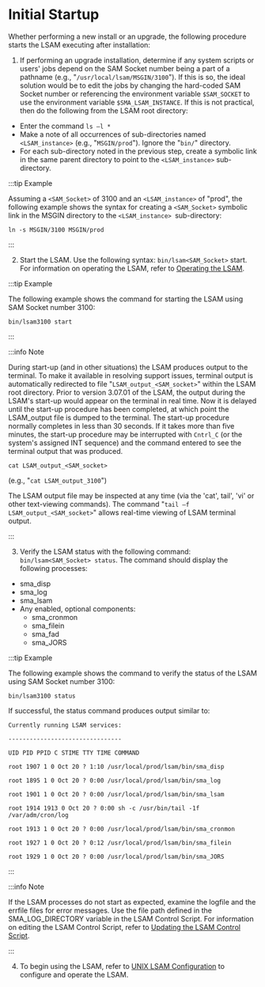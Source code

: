 # Initial Startup

Whether performing a new install or an upgrade, the following procedure starts the LSAM executing after installation:

1. If performing an upgrade installation, determine if any system scripts or users' jobs depend on the SAM Socket number being a part of a pathname (e.g., "```/usr/local/lsam/MSGIN/3100```"). If this is so, the ideal solution would be to edit the jobs by changing the hard-coded SAM Socket number or referencing the environment variable ```$SAM_SOCKET``` to use the environment variable ```$SMA_LSAM_INSTANCE```. If this is not practical, then do the following from the LSAM root directory:
* Enter the command ```ls –l *```
* Make a note of all occurrences of sub-directories named ```<LSAM_instance>``` (e.g., "```MSGIN/prod```"). Ignore the "```bin/```" directory.
* For each sub-directory noted in the previous step, create a symbolic link in the same parent directory to point to the ```<LSAM_instance>``` sub-directory.

:::tip Example

Assuming a ```<SAM_Socket>``` of 3100 and an ```<LSAM_instance>``` of "prod", the following example shows the syntax for creating a ```<SAM_Socket>``` symbolic link in the MSGIN directory to the ```<LSAM_instance> ```sub-directory:

```ln -s MSGIN/3100 MSGIN/prod```

:::

2. Start the LSAM. Use the following syntax: ```bin/lsam<SAM_Socket>``` start.
For information on operating the LSAM, refer to [Operating the LSAM](../operations/operating-the-lsam).

:::tip Example

The following example shows the command for starting the LSAM using SAM Socket number 3100:

```bin/lsam3100 start```

:::

:::info Note

During start-up (and in other situations) the LSAM produces output to the terminal. To make it available in resolving support issues, terminal output is automatically redirected to file "```LSAM_output_<SAM_socket>```" within the LSAM root directory. Prior to version 3.07.01 of the LSAM, the output during the LSAM's start-up would appear on the terminal in real time. Now it is delayed until the start-up procedure has been completed, at which point the LSAM_output file is dumped to the terminal. The start-up procedure normally completes in less than 30 seconds. If it takes more than five minutes, the start-up procedure may be interrupted with ```Cntrl_C``` (or the system's assigned INT sequence) and the command entered to see the terminal output that was produced.

```cat LSAM_output_<SAM_socket>```

(e.g., "```cat LSAM_output_3100```")

The LSAM output file may be inspected at any time (via the 'cat', tail', 'vi' or other text-viewing commands). The command "```tail –f LSAM_output_<SAM_socket>```" allows real-time viewing of LSAM terminal output.

:::

3. Verify the LSAM status with the following command: ```bin/lsam<SAM_Socket> status```. The command should display the following processes:
* sma_disp
* sma_log
* sma_lsam
* Any enabled, optional components:
    * sma_cronmon
    * sma_filein
    * sma_fad
    * sma_JORS

:::tip Example

The following example shows the command to verify the status of the LSAM using SAM Socket number 3100:

```bin/lsam3100 status```


If successful, the status command produces output similar to:

```
Currently running LSAM services:

--------------------------------

UID PID PPID C STIME TTY TIME COMMAND

root 1907 1 0 Oct 20 ? 1:10 /usr/local/prod/lsam/bin/sma_disp

root 1895 1 0 Oct 20 ? 0:00 /usr/local/prod/lsam/bin/sma_log

root 1901 1 0 Oct 20 ? 0:00 /usr/local/prod/lsam/bin/sma_lsam

root 1914 1913 0 Oct 20 ? 0:00 sh -c /usr/bin/tail -1f /var/adm/cron/log

root 1913 1 0 Oct 20 ? 0:00 /usr/local/prod/lsam/bin/sma_cronmon

root 1927 1 0 Oct 20 ? 0:12 /usr/local/prod/lsam/bin/sma_filein

root 1929 1 0 Oct 20 ? 0:00 /usr/local/prod/lsam/bin/sma_JORS
```

:::

:::info Note

If the LSAM processes do not start as expected, examine the logfile and the errfile files for error messages. Use the file path defined in the SMA_LOG_DIRECTORY variable in the LSAM Control Script. For information on editing the LSAM Control Script, refer to [Updating the LSAM Control Script](../configuration/updating-lsam-control-script).

:::

4. To begin using the LSAM, refer to [UNIX LSAM Configuration](../configuration/unix-lsam-configuration) to configure and operate the LSAM.

